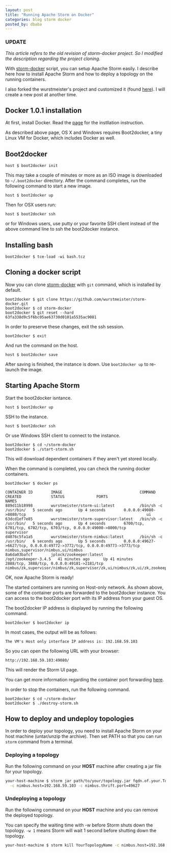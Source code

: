 ```yaml
---
layout: post
title: "Running Apache Storm on Docker"
categories: blog storm docker
posted_by: dbaba
---
```


### UPDATE
*This article refers to the old revision of storm-docker project. So I modified the description regarding the project cloning.*


With [storm-docker](https://github.com/wurstmeister/storm-docker) script, you can setup Apache Storm easily.
I describe here how to install Apache Storm and how to deploy a topology on the running containers.

I also forked the wurstmeister's project and customized it (found [here](https://github.com/inventit/storm-docker)). I will create a new post at another time.

## Docker 1.0.1 installation

At first, install Docker. Read the [page](https://docs.docker.com/installation/#installation) for the instllation instruction.

As described above page, OS X and Windows requires Boot2docker, a tiny Linux VM for Docker, which includes Docker as well.

## Boot2docker

    host $ boot2docker init

This may take a couple of minutes or more as an ISO image is downloaded to `~/.boot2docker` directory.
After the command completes, run the following command to start a new image.

    host $ boot2docker up

Then for OSX users run:

    host $ boot2docker ssh

or for Windows users, use putty or your favorite SSH client instead of the above command line to ssh the boot2docker instance.

## Installing bash

    boot2docker $ tce-load -wi bash.tcz

## Cloning a docker script

Now you can clone [storm-docker](https://github.com/wurstmeister/storm-docker) with `git` command, which is installed by default.

    boot2docker $ git clone https://github.com/wurstmeister/storm-docker.git
    boot2docker $ cd storm-docker
    boot2docker $ git reset --hard 63fa338d9c5f6bc05ae63730d0101a5535ac9081

In order to preserve these changes, exit the ssh session.

    boot2docker $ exit

And run the command on the host.

    host $ boot2docker save

After saving is finished, the instance is down. Use `boot2docker up` to re-launch the image.

## Starting Apache Storm
Start the boot2docker isntance.

    host $ boot2docker up

SSH to the instance.

    host $ boot2docker ssh

Or use Windows SSH client to connect to the instance.

    boot2docker $ cd ~/storm-docker
    boot2docker $ ./start-storm.sh 

This will download dependent containers if they aren't yet stored locally.

When the command is completed, you can check the running docker containers.

    boot2docker $ docker ps

    CONTAINER ID        IMAGE                                  COMMAND                CREATED             STATUS              PORTS                                                                       NAMES
    889d11b18998        wurstmeister/storm-ui:latest           /bin/sh -c /usr/bin/   5 seconds ago       Up 4 seconds        0.0.0.0:49080->8080/tcp                                                     ui                                                                          
    63dcd1ef7e85        wurstmeister/storm-supervisor:latest   /bin/sh -c /usr/bin/   5 seconds ago       Up 4 seconds        6700/tcp, 6701/tcp, 6702/tcp, 6703/tcp, 0.0.0.0:49000->8000/tcp             supervisor                                                                  
    d4076c5fa1a5        wurstmeister/storm-nimbus:latest       /bin/sh -c /usr/bin/   6 seconds ago       Up 5 seconds        0.0.0.0:49627->6627/tcp, 0.0.0.0:49772->3772/tcp, 0.0.0.0:49773->3773/tcp   nimbus,supervisor/nimbus,ui/nimbus                                          
    8a6da03bafcf        jplock/zookeeper:latest                /opt/zookeeper-3.4.5   41 minutes ago      Up 41 minutes       2888/tcp, 3888/tcp, 0.0.0.0:49181->2181/tcp                                 nimbus/zk,supervisor/nimbus/zk,supervisor/zk,ui/nimbus/zk,ui/zk,zookeeper   

OK, now Apache Storm is ready!

The started containers are running on Host-only network. As shown above, some of the container ports are forwarded to the boot2docker instance. You can access to the boot2docker port with its IP address from your guest OS.

The boot2docker IP address is displayed by running the following command.

    boot2docker $ boot2docker ip

In most cases, the output will be as follows:

    The VM's Host only interface IP address is: 192.168.59.103

So you can open the following URL with your browser:

    http://192.168.59.103:49080/

This will render the Storm UI page.

You can get more information regarding the container port forwarding [here](https://github.com/boot2docker/boot2docker#container-port-redirection).

In order to stop the containers, run the following command.

    boot2docker $ cd ~/storm-docker
    boot2docker $ ./destroy-storm.sh

## How to deploy and undeploy topologies

In order to deploy your topology, you need to install Apache Storm on your host machine (untar/unzip the archive).
Then set PATH so that you can run `storm` command from a terminal.

### Deploying a topology
Run the following command on your **HOST** machine after creating a jar file for your topology.

```bash
your-host-machine $ storm jar path/to/your/topology.jar fqdn.of.your.TopologyMainClass \
  -c nimbus.host=192.168.59.103 -c nimbus.thrift.port=49627
```

### Undeploying a topology
Run the following command on your **HOST** machine and you can remove the deployed topology.

You can specify the waiting time with -w before Storm shuts down the topology. `-w 1` means Storm will wait 1 second before shutting down the topology.

```bash
your-host-machine $ storm kill YourTopologyName -c nimbus.host=192.168.59.103 -c nimbus.thrift.port=49627 -w 1
```
